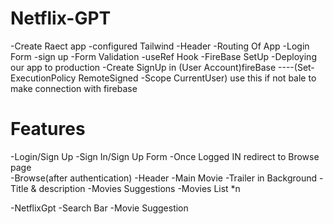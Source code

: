# Netflix-GPT


-Create Raect app
-configured Tailwind
-Header
-Routing Of App
-Login Form
-sign up
-Form Validation
-useRef Hook
-FireBase SetUp
-Deploying our app to production
-Create SignUp in (User Account)fireBase
----(Set-ExecutionPolicy RemoteSigned -Scope CurrentUser) use this if not bale to make connection with firebase 


# Features
-Login/Sign Up
    -Sign In/Sign Up Form 
    -Once Logged IN redirect to Browse page   
-Browse(after authentication)
    -Header
    -Main Movie
        -Trailer in Background
        -Title & description
        -Movies Suggestions
            -Movies List *n

-NetflixGpt
    -Search Bar
        -Movie Suggestion 
